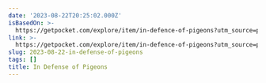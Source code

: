 ```yaml
---
date: '2023-08-22T20:25:02.000Z'
isBasedOn: >-
  https://getpocket.com/explore/item/in-defence-of-pigeons?utm_source=pocket-newtab-en-us
link: >-
  https://getpocket.com/explore/item/in-defence-of-pigeons?utm_source=pocket-newtab-en-us
slug: 2023-08-22-in-defense-of-pigeons
tags: []
title: In Defense of Pigeons
---
```


